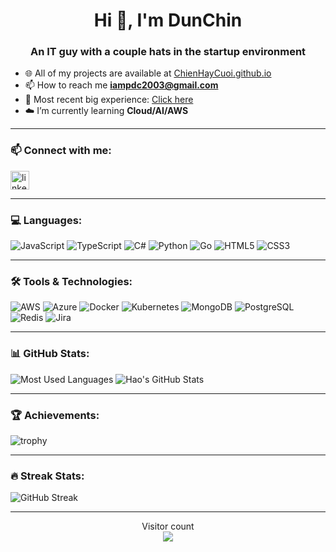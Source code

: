 <h1 align="center">Hi 👋, I'm DunChin</h1>
<h3 align="center">An IT guy with a couple hats in the startup environment</h3>

- 🌐 All of my projects are available at [ChienHayCuoi.github.io](https://github.com/ChienHayCuoi)  
- 📫 How to reach me **iampdc2003@gmail.com**  
- 💼 Most recent big experience: [Click here](https://link-to-project.com)  
- ☁️ I’m currently learning **Cloud/AI/AWS**  

---

### 📫 Connect with me:
<p>
<a href="[https://www.linkedin.com/in/dunchin1402/]" target="_blank"><img align="center" src="https://cdn.jsdelivr.net/gh/devicons/devicon/icons/linkedin/linkedin-original.svg" alt="linkedin" height="30" /></a>
</p>

---

### 💻 Languages:
![JavaScript](https://img.shields.io/badge/JavaScript-F7DF1E?logo=javascript&logoColor=000)
![TypeScript](https://img.shields.io/badge/TypeScript-3178C6?logo=typescript&logoColor=fff)
![C#](https://img.shields.io/badge/C%23-239120?logo=c-sharp&logoColor=fff)
![Python](https://img.shields.io/badge/Python-3776AB?logo=python&logoColor=fff)
![Go](https://img.shields.io/badge/Go-00ADD8?logo=go&logoColor=fff)
![HTML5](https://img.shields.io/badge/HTML5-E34F26?logo=html5&logoColor=fff)
![CSS3](https://img.shields.io/badge/CSS3-1572B6?logo=css3&logoColor=fff)

---

### 🛠 Tools & Technologies:
![AWS](https://img.shields.io/badge/AWS-232F3E?logo=amazon-aws&logoColor=fff)
![Azure](https://img.shields.io/badge/Azure-0078D4?logo=microsoft-azure&logoColor=fff)
![Docker](https://img.shields.io/badge/Docker-2496ED?logo=docker&logoColor=fff)
![Kubernetes](https://img.shields.io/badge/Kubernetes-326CE5?logo=kubernetes&logoColor=fff)
![MongoDB](https://img.shields.io/badge/MongoDB-47A248?logo=mongodb&logoColor=fff)
![PostgreSQL](https://img.shields.io/badge/PostgreSQL-4169E1?logo=postgresql&logoColor=fff)
![Redis](https://img.shields.io/badge/Redis-DC382D?logo=redis&logoColor=fff)
![Jira](https://img.shields.io/badge/Jira-0052CC?logo=jira&logoColor=fff)

---

### 📊 GitHub Stats:
![Most Used Languages](https://github-readme-stats.vercel.app/api/top-langs/?username=haophnh&layout=compact&theme=radical)
![Hao's GitHub Stats](https://github-readme-stats.vercel.app/api?username=haophnh&show_icons=true&theme=radical)

---

### 🏆 Achievements:
![trophy](https://github-profile-trophy.vercel.app/?username=haophnh&theme=onedark)

---

### 🔥 Streak Stats:
![GitHub Streak](https://streak-stats.demolab.com/?user=haophnh&theme=radical)

---

<p align="center"> 
  Visitor count<br>
  <img src="https://profile-counter.glitch.me/haophnh/count.svg" />
</p>
